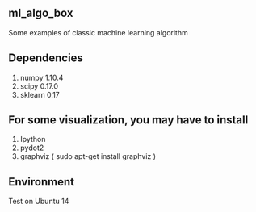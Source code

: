 ## ml_algo_box
Some examples of classic machine learning algorithm

## Dependencies
1. numpy 1.10.4
2. scipy 0.17.0
2. sklearn 0.17

## For some visualization, you may have to install
1. Ipython
2. pydot2
3. graphviz ( sudo apt-get install graphviz )

## Environment
Test on Ubuntu 14



